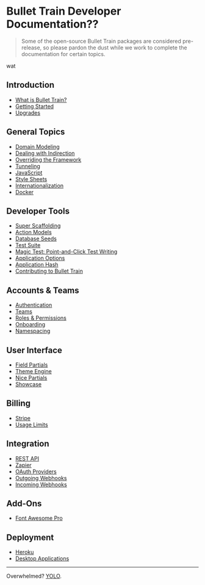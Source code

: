 # Bullet Train Developer Documentation??

> Some of the open-source Bullet Train packages are considered pre-release, so please pardon the dust while we work to complete the documentation for certain topics.

wat

## Introduction
 - [What is Bullet Train?](https://bullettrain.co) <i class="ti ti-new-window ml-2"></i>
 - [Getting Started](/docs/getting-started.md)
 - [Upgrades](/docs/upgrades.md)

## General Topics
 - [Domain Modeling](/docs/modeling.md)
 - [Dealing with Indirection](/docs/indirection.md)
 - [Overriding the Framework](/docs/overriding.md)
 - [Tunneling](/docs/tunneling.md)
 - [JavaScript](/docs/javascript.md)
 - [Style Sheets](/docs/stylesheets.md)
 - [Internationalization](/docs/i18n.md)
 - [Docker](/docs/docker.md)

## Developer Tools
 - [Super Scaffolding](/docs/super-scaffolding.md)
 - [Action Models](/docs/action-models.md)
 - [Database Seeds](/docs/seeds.md)
 - [Test Suite](/docs/testing.md)
 - [Magic Test: Point-and-Click Test Writing](https://github.com/bullet-train-co/magic_test) <i class="ti ti-new-window ml-2"></i>
 - [Application Options](/docs/application-options.md)
 - [Application Hash](/docs/application-hash.md)
 - [Contributing to Bullet Train](/docs/contributing.md)

## Accounts & Teams
 - [Authentication](/docs/authentication.md)
 - [Teams](/docs/teams.md)
 - [Roles & Permissions](/docs/permissions.md)
 - [Onboarding](/docs/onboarding.md)
 - [Namespacing](/docs/namespacing.md)

## User Interface
 - [Field Partials](/docs/field-partials.md)
 - [Theme Engine](/docs/themes.md)
 - [Nice Partials](https://github.com/bullet-train-co/nice_partials) <i class="ti ti-new-window ml-2"></i>
 - [Showcase](https://github.com/bullet-train-co/showcase) <i class="ti ti-new-window ml-2"></i>

## Billing
 - [Stripe](/docs/billing/stripe.md)
 - [Usage Limits](/docs/billing/usage.md)

## Integration
 - [REST API](/docs/api.md)
 - [Zapier](/docs/zapier.md)
 - [OAuth Providers](/docs/oauth.md)
 - [Outgoing Webhooks](/docs/webhooks/outgoing.md)
 - [Incoming Webhooks](/docs/webhooks/incoming.md)

## Add-Ons
 - [Font Awesome Pro](/docs/font-awesome-pro.md)

## Deployment
 - [Heroku](/docs/heroku.md)
 - [Desktop Applications](/docs/desktop.md)

<hr>

Overwhelmed? [YOLO](https://github.com/bullet-train-co/bullet_train#readme).
